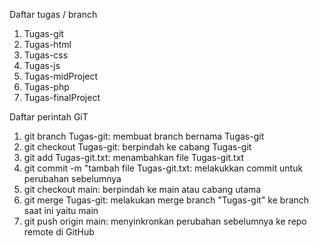 Daftar tugas / branch
1. Tugas-git
2. Tugas-html
3. Tugas-css
4. Tugas-js
5. Tugas-midProject
6. Tugas-php
7. Tugas-finalProject

Daftar perintah GiT
1. git branch Tugas-git: membuat branch bernama Tugas-git
2. git checkout Tugas-git: berpindah ke cabang Tugas-git
3. git add Tugas-git.txt: menambahkan file Tugas-git.txt
4. git commit -m "tambah file Tugas-git.txt: melakukkan commit untuk perubahan sebelumnya
5. git checkout main: berpindah ke main atau cabang utama
6. git merge Tugas-git: melakukan merge branch "Tugas-git" ke branch saat ini yaitu main
7. git push origin main: menyinkronkan perubahan sebelumnya ke repo remote di GitHub